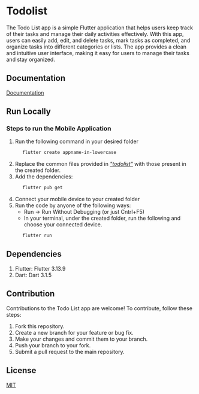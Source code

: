 
# Todolist

The Todo List app is a simple Flutter application that helps users keep track of their tasks and manage their daily activities effectively. With this app, users can easily add, edit, and delete tasks, mark tasks as completed, and organize tasks into different categories or lists. The app provides a clean and intuitive user interface, making it easy for users to manage their tasks and stay organized.


## Documentation

[Documentation](https://docs.flutter.dev/)



## Run Locally

### Steps to run the Mobile Application

1. Run the following command in your desired folder
```sh
      flutter create appname-in-lowercase
```
2. Replace the common files provided in  [*"todolist"*](https://github.com/Khushi-M-0521/AlzConnect/tree/main/alzconnect_app)  with those present in the created folder.
3. Add the dependencies:
```sh
      flutter pub get
```
4. Connect your mobile device to your created folder
5. Run the code by anyone of the following ways:
    - Run -> Run Without Debugging (or just Cntrl+F5)
    - In your terminal, under the created folder, run the following and choose your connected device. 
```sh
      flutter run
```


## Dependencies

1. Flutter: Flutter 3.13.9
2. Dart:  Dart 3.1.5
## Contribution

Contributions to the Todo List app are welcome! To contribute, follow these steps:

1. Fork this repository.
2. Create a new branch for your feature or bug fix.
3. Make your changes and commit them to your branch.
4. Push your branch to your fork.
5. Submit a pull request to the main repository.

## License

[MIT](https://choosealicense.com/licenses/mit/)
